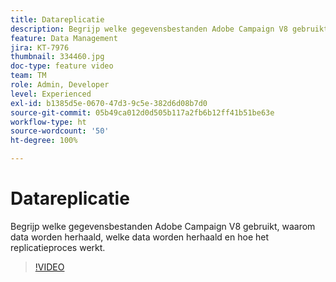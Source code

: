 ```yaml
---
title: Datareplicatie
description: Begrijp welke gegevensbestanden Adobe Campaign V8 gebruikt, waarom data worden herhaald, welke data worden herhaald en hoe het replicatieproces werkt.
feature: Data Management
jira: KT-7976
thumbnail: 334460.jpg
doc-type: feature video
team: TM
role: Admin, Developer
level: Experienced
exl-id: b1385d5e-0670-47d3-9c5e-382d6d08b7d0
source-git-commit: 05b49ca012d0d505b117a2fb6b12ff41b51be63e
workflow-type: ht
source-wordcount: '50'
ht-degree: 100%

---
```


# Datareplicatie

Begrijp welke gegevensbestanden Adobe Campaign V8 gebruikt, waarom data worden herhaald, welke data worden herhaald en hoe het replicatieproces werkt.

>[!VIDEO](https://video.tv.adobe.com/v/334460?quality=12&learn=on)

